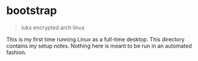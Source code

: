 # bootstrap
> luks encrypted arch linux

This is my first time running Linux as a full-time desktop. This directory
contains my setup notes. Nothing here is meant to be run in an automated
fashion.
